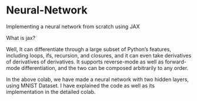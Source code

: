 # Neural-Network
Implementing a neural network from scratch using JAX

What is jax?

Well,
It can differentiate through a large subset of Python’s features, including loops, ifs, recursion, and closures, and it can even take derivatives of derivatives of derivatives. It supports reverse-mode as well as forward-mode differentiation, and the two can be composed arbitrarily to any order.

In the above colab, we have made a neural network with two hidden layers, using MNIST Dataset. 
I have explained the code as well as its implementation in the detailed colab.
